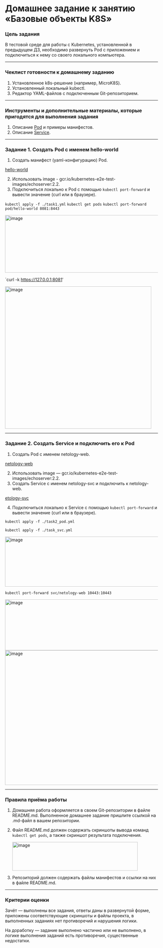 # Домашнее задание к занятию «Базовые объекты K8S»

### Цель задания

В тестовой среде для работы с Kubernetes, установленной в предыдущем ДЗ, необходимо развернуть Pod с приложением и подключиться к нему со своего локального компьютера. 

------

### Чеклист готовности к домашнему заданию

1. Установленное k8s-решение (например, MicroK8S).
2. Установленный локальный kubectl.
3. Редактор YAML-файлов с подключенным Git-репозиторием.

------

### Инструменты и дополнительные материалы, которые пригодятся для выполнения задания

1. Описание [Pod](https://kubernetes.io/docs/concepts/workloads/pods/) и примеры манифестов.
2. Описание [Service](https://kubernetes.io/docs/concepts/services-networking/service/).

------

### Задание 1. Создать Pod с именем hello-world

1. Создать манифест (yaml-конфигурацию) Pod.

[hello-world](task1.yml)

2. Использовать image - gcr.io/kubernetes-e2e-test-images/echoserver:2.2.
3. Подключиться локально к Pod с помощью `kubectl port-forward` и вывести значение (curl или в браузере).

`kubectl apply -f ./task1.yml`
`kubectl get pods`
`kubectl port-forward pod/hello-world 8081:8443`

<img width="559" height="189" alt="image" src="https://github.com/user-attachments/assets/f9ba3185-ee98-4233-9ca2-1fa47bf2f937" />

`curl -k https://127.0.0.1:8081'

<img width="482" height="467" alt="image" src="https://github.com/user-attachments/assets/b0b3e293-4f4d-4a9c-ad59-7288969567e1" />


------

### Задание 2. Создать Service и подключить его к Pod

1. Создать Pod с именем netology-web.

[netology-web](task2_pod.yml)

2. Использовать image — gcr.io/kubernetes-e2e-test-images/echoserver:2.2.
3. Создать Service с именем netology-svc и подключить к netology-web.

[etology-svc](task2_svc.yml)

4. Подключиться локально к Service с помощью `kubectl port-forward` и вывести значение (curl или в браузере).

   
`kubectl apply -f ./task2_pod.yml`

`kubectl apply -f ./task_svc.yml`

<img width="622" height="164" alt="image" src="https://github.com/user-attachments/assets/9733d664-ae5f-45ac-b29c-3fec33738f45" />


`kubectl port-forward svc/netology-web 10443:10443`

<img width="649" height="167" alt="image" src="https://github.com/user-attachments/assets/ff291979-a148-4bb6-bdbe-21b092259529" />

<img width="570" height="442" alt="image" src="https://github.com/user-attachments/assets/137735ac-36c3-4319-9c72-70f6dfb966c0" />


------

### Правила приёма работы

1. Домашняя работа оформляется в своем Git-репозитории в файле README.md. Выполненное домашнее задание пришлите ссылкой на .md-файл в вашем репозитории.
2. Файл README.md должен содержать скриншоты вывода команд `kubectl get pods`, а также скриншот результата подключения.

   <img width="413" height="94" alt="image" src="https://github.com/user-attachments/assets/4bdd3c54-2588-4fba-81cf-090fe19aee2f" />

4. Репозиторий должен содержать файлы манифестов и ссылки на них в файле README.md.

------

### Критерии оценки
Зачёт — выполнены все задания, ответы даны в развернутой форме, приложены соответствующие скриншоты и файлы проекта, в выполненных заданиях нет противоречий и нарушения логики.

На доработку — задание выполнено частично или не выполнено, в логике выполнения заданий есть противоречия, существенные недостатки.
